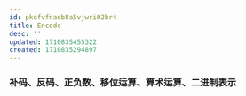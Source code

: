 ```yaml
---
id: pkofvfnaeb8a5vjwri02br4
title: Encode
desc: ''
updated: 1710835455322
created: 1710835294897
---
```


### 补码、反码、正负数、移位运算、算术运算、二进制表示